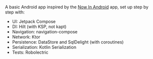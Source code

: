 A basic Android app inspired by the [Now In Android](https://github.com/android/nowinandroid) app, set up step by step with:

- UI: Jetpack Compose
- DI: Hilt (with KSP, not kapt)
- Navigation: navigation-compose
- Network: Ktor
- Persistence: DataStore and SqlDelight (with coroutines)
- Serialization: Kotlin Serialization
- Tests: Robolectric
